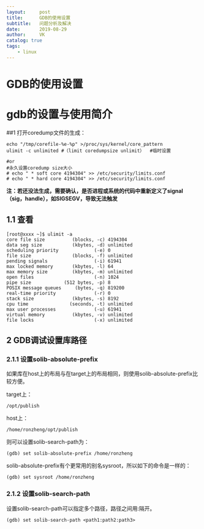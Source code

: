 ```yaml
---
layout:     post
title:      GDB的使用设置
subtitle:   问题分析及解决
date:       2019-08-29
author:     VK
catalog: true
tags:
    - linux
---
```


# GDB的使用设置

# gdb的设置与使用简介

##1 打开coredump文件的生成：

```shell
echo "/tmp/corefile-%e-%p" >/proc/sys/kernel/core_pattern
ulimit -c unlimited #（limit coredumpsize unlimit）  #临时设置

#or
#永久设置coredump size大小
# echo " * soft core 4194304" >> /etc/security/limits.conf
# echo " * hard core 4194304" >> /etc/security/limits.conf
```

**注：若还没法生成，需要确认，是否进程或系统的代码中重新定义了signal（sig，handle），如SIGSEGV，导致无法触发**

## 1.1 查看

```shell
[root@xxxx ~]$ ulimit -a
core file size          (blocks, -c) 4194304
data seg size           (kbytes, -d) unlimited
scheduling priority             (-e) 0
file size               (blocks, -f) unlimited
pending signals                 (-i) 61941
max locked memory       (kbytes, -l) 64
max memory size         (kbytes, -m) unlimited
open files                      (-n) 1024
pipe size            (512 bytes, -p) 8
POSIX message queues     (bytes, -q) 819200
real-time priority              (-r) 0
stack size              (kbytes, -s) 8192
cpu time               (seconds, -t) unlimited
max user processes              (-u) 61941
virtual memory          (kbytes, -v) unlimited
file locks                      (-x) unlimited
```



## 2 GDB调试设置库路径

### 2.1.1 设置solib-absolute-prefix

如果库在host上的布局与在target上的布局相同，则使用solib-absolute-prefix比较方便。

target上：

```shell
/opt/publish
```

host上：

```shell
/home/ronzheng/opt/publish
```

则可以设置solib-search-path为：

```shell
(gdb) set solib-absolute-prefix /home/ronzheng
```

solib-absolute-prefix有个更常用的别名sysroot，所以如下的命令是一样的：

```shell
(gdb) set sysroot /home/ronzheng
```

### 2.1.2 设置solib-search-path

设置solib-search-path可以指定多个路径，路径之间用:隔开。

```shell
(gdb) set solib-search-path <path1:path2:path3>
```
